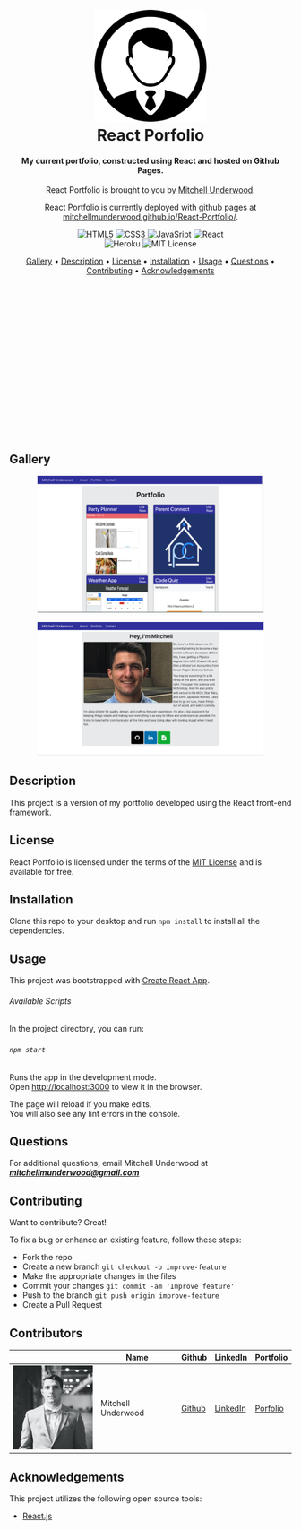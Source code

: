 <h1 align="center">
  <br>
  <!-- image/logo link -->
  <a href="https://mitchellmunderwood.github.io/React-Portfolio/"><img src="./README-Support/logo.png" alt="React Portfolio" width="200" height="200"></a>
  <br>
  React Porfolio
  <br>
</h1>

<h4 align="center">
<!-- Description of Project -->
My current portfolio, constructed using React and hosted on Github Pages.
</h4>

<p align="center">
<!-- List of Contributors -->
React Portfolio is brought to you by <a href="https://github.com/mitchellmunderwood" target="_blank">Mitchell Underwood</a>.
</p>

<p align="center">
React Portfolio is currently deployed with github pages at <a href="https://mitchellmunderwood.github.io/React-Portfolio/" target="_blank">mitchellmunderwood.github.io/React-Portfolio/</a>.
</p>

<p align="center">
<!-- line for badges -->
    <img src="https://img.shields.io/badge/Code-HTML5-informational?style=flat&logo=html5&logoColor=white&color=blue"
         alt="HTML5">
    <img src="https://img.shields.io/badge/Code-CSS3-informational?style=flat&logo=css3&logoColor=white&color=blue"
         alt="CSS3">
    <img src="https://img.shields.io/badge/Code-JavaScript-informational?style=flat&logo=javascript&logoColor=white&color=blue"
         alt="JavaSript">
    <img src="https://img.shields.io/badge/Code-React-informational?style=flat&logo=react&logoColor=white&color=blue"
         alt="React">
<br>
<!-- line for badges -->
    <img src="https://img.shields.io/badge/Deploy-Github-informational?style=flat&logo=github&logoColor=white&color=blue"
         alt="Heroku">
    <img src="https://img.shields.io/badge/License-MIT-informational?style=flat&logo=mit&logoColor=white&color=blue"
         alt="MIT License">
</p>

<p align="center">
    <!-- table of contents -->
  <a href="#gallery">Gallery</a> •
  <a href="#description">Description</a> •
  <a href="#license">License</a> •
  <a href="#installation">Installation</a> •
  <a href="#usage">Usage</a> •
  <a href="#questions">Questions</a> •
  <a href="#contributing">Contributing</a> •
  <a href="#acknowledgements">Acknowledgements</a>
</p>

<p>
<br>
<br>
<br>
<br>
<br>
<br>
<br>
<br>
<br>
<br>
<br>
<br>
<br>
<br>
<br>
<br>
</p>

## Gallery

<p align="center">
    <img src="./README-Support/gallery-1.png"
         width="80%" height="auto">
<br/>
<p align="center">
    <img src="./README-Support/gallery-2.png"
         width="80%" height="auto">
<br/>

## Description

This project is a version of my portfolio developed using the React front-end framework.

## License

React Portfolio is licensed under the terms of the [MIT License](https://opensource.org/licenses/MIT) and is available for free.

## Installation

Clone this repo to your desktop and run `npm install` to install all the dependencies.

## Usage

This project was bootstrapped with [Create React App](https://github.com/facebook/create-react-app).

###### Available Scripts

In the project directory, you can run:

###### `npm start`

Runs the app in the development mode.<br />
Open [http://localhost:3000](http://localhost:3000) to view it in the browser.

The page will reload if you make edits.<br />
You will also see any lint errors in the console.

## Questions

For additional questions, email Mitchell Underwood at ***mitchellmunderwood@gmail.com***

## Contributing

Want to contribute? Great!

To fix a bug or enhance an existing feature, follow these steps:

- Fork the repo
- Create a new branch `git checkout -b improve-feature`
- Make the appropriate changes in the files
- Commit your changes `git commit -am 'Improve feature'`
- Push to the branch `git push origin improve-feature`
- Create a Pull Request

## Contributors

|                                                                      | Name               | Github                                                     | LinkedIn                                                                         | Portfolio                                                    |
| -------------------------------------------------------------------- | ------------------ | ---------------------------------------------------------- | -------------------------------------------------------------------------------- | ------------------------------------------------------------ |
| <img src="./README-Support/mitchell.jpg" width="150" height="150" /> | Mitchell Underwood | <a href="https://github.com/mitchellmunderwood">Github</a> | <a href="https://www.linkedin.com/in/mitchell-underwood-295455122/">LinkedIn</a> | <a href="https://mitchellmunderwood.github.io/">Porfolio</a> |

## Acknowledgements

This project utilizes the following open source tools:

- [React.js](https://reactjs.org/)
